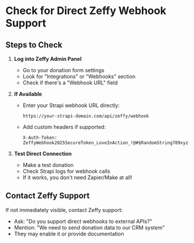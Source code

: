 # Check for Direct Zeffy Webhook Support

## Steps to Check

1. **Log into Zeffy Admin Panel**
   - Go to your donation form settings
   - Look for "Integrations" or "Webhooks" section
   - Check if there's a "Webhook URL" field

2. **If Available**
   - Enter your Strapi webhook URL directly:
     ```
     https://your-strapi-domain.com/api/zeffy/webhook
     ```
   - Add custom headers if supported:
     ```
     X-Auth-Token: ZeffyWebhook2025SecureToken_LoveInAction_!@#$RandomString789xyz
     ```

3. **Test Direct Connection**
   - Make a test donation
   - Check Strapi logs for webhook calls
   - If it works, you don't need Zapier/Make at all!

## Contact Zeffy Support
If not immediately visible, contact Zeffy support:
- Ask: "Do you support direct webhooks to external APIs?"
- Mention: "We need to send donation data to our CRM system"
- They may enable it or provide documentation